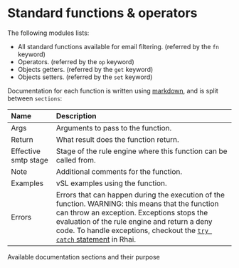 # Standard functions & operators

The following modules lists:
- All standard functions available for email filtering. (referred by the `fn` keyword)
- Operators. (referred by the `op` keyword)
- Objects getters. (referred by the `get` keyword)
- Objects setters. (referred by the `set` keyword)

Documentation for each function is written using [markdown](https://www.markdownguide.org/), and is split between `sections`:

| Name                  | Description | 
| :-------------------- | :-------------------------- |
| Args                  | Arguments to pass to the function. |
| Return                | What result does the function return. |
| Effective smtp stage  | Stage of the rule engine where this function can be called from. |
| Note                  | Additional comments for the function. |
| Examples              | vSL examples using the function. |
| Errors                | Errors that can happen during the execution of the function. WARNING: this means that the function can throw an exception. Exceptions stops the evaluation of the rule engine and return a deny code. To handle exceptions, checkout the [`try catch` statement](https://rhai.rs/book/language/try-catch.html#catch-exceptions) in Rhai. |
<p class="ann"> Available documentation sections and their purpose </p>